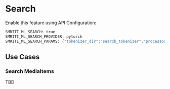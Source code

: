 # Search
Enable this feature using API Configuration:
```bash
SMRITI_ML_SEARCH: true
SMRITI_ML_SEARCH_PROVIDER: pytorch
SMRITI_ML_SEARCH_PARAMS: {"tokenizer_dir":"search_tokenizer","processor_dir":"search_processor","text_file":"search_text_v240615.pt","vision_file":"search_vision_v240615.pt"}
```

## Use Cases

### Search MediaItems
TBD